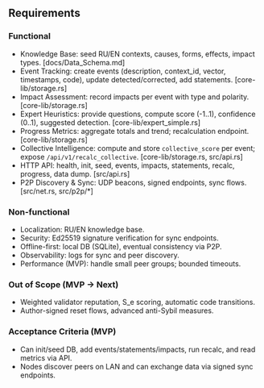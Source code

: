 ## Requirements

### Functional
- Knowledge Base: seed RU/EN contexts, causes, forms, effects, impact types. [docs/Data_Schema.md]
- Event Tracking: create events (description, context_id, vector, timestamps, code), update detected/corrected, add statements. [core-lib/storage.rs]
- Impact Assessment: record impacts per event with type and polarity. [core-lib/storage.rs]
- Expert Heuristics: provide questions, compute score (-1..1), confidence (0..1), suggested detection. [core-lib/expert_simple.rs]
- Progress Metrics: aggregate totals and trend; recalculation endpoint. [core-lib/storage.rs]
- Collective Intelligence: compute and store `collective_score` per event; expose `/api/v1/recalc_collective`. [core-lib/storage.rs, src/api.rs]
- HTTP API: health, init, seed, events, impacts, statements, recalc, progress, data dump. [src/api.rs]
- P2P Discovery & Sync: UDP beacons, signed endpoints, sync flows. [src/net.rs, src/p2p/*]

### Non-functional
- Localization: RU/EN knowledge base.
- Security: Ed25519 signature verification for sync endpoints.
- Offline-first: local DB (SQLite), eventual consistency via P2P.
- Observability: logs for sync and peer discovery.
- Performance (MVP): handle small peer groups; bounded timeouts.

### Out of Scope (MVP → Next)
- Weighted validator reputation, S_e scoring, automatic code transitions.
- Author-signed reset flows, advanced anti-Sybil measures.

### Acceptance Criteria (MVP)
- Can init/seed DB, add events/statements/impacts, run recalc, and read metrics via API.
- Nodes discover peers on LAN and can exchange data via signed sync endpoints.
